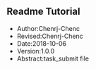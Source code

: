 ## Readme Tutorial
- Author:Chenrj-Chenc
- Revised:Chenrj-Chenc
- Date:2018-10-06
- Version:1.0.0
- Abstract:task_submit file


